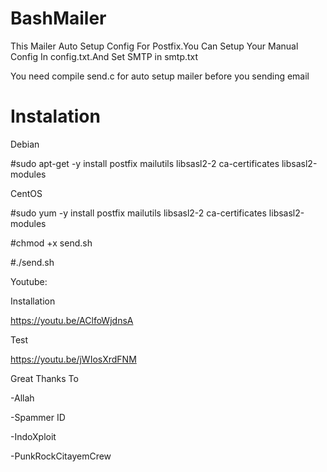 # BashMailer

This Mailer Auto Setup Config For Postfix.You Can Setup Your Manual Config In config.txt.And Set SMTP in smtp.txt

You need compile send.c for auto setup mailer before you sending email

# Instalation

Debian

#sudo apt-get -y install postfix mailutils libsasl2-2 ca-certificates libsasl2-modules

CentOS

#sudo yum -y install postfix mailutils libsasl2-2 ca-certificates libsasl2-modules

#chmod +x send.sh

#./send.sh


Youtube:

Installation

  https://youtu.be/AClfoWjdnsA


Test

 https://youtu.be/jWIosXrdFNM


Great Thanks To 

-Allah

-Spammer ID

-IndoXploit

-PunkRockCitayemCrew
